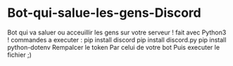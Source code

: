 # Bot-qui-salue-les-gens-Discord
Bot qui va saluer ou acceuillir les gens sur votre serveur ! fait avec Python3 !
commandes a executer :
pip install discord
pip install discord.py
pip install python-dotenv
Rempalcer le token Par celui de votre bot 
Puis executer le fichier ;)
